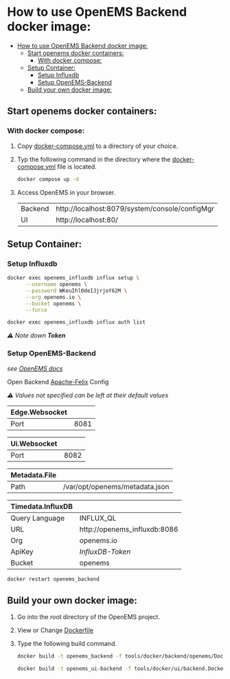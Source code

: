 # How to use OpenEMS Backend docker image:

- [How to use OpenEMS Backend docker image:](#how-to-use-openems-backend-docker-image)
  - [Start openems docker containers:](#start-openems-docker-containers)
    - [With docker compose:](#with-docker-compose)
  - [Setup Container:](#setup-container)
    - [Setup Influxdb](#setup-influxdb)
    - [Setup OpenEMS-Backend](#setup-openems-backend)
  - [Build your own docker image:](#build-your-own-docker-image)


## Start openems docker containers:

### With docker compose:
1. Copy [docker-compose.yml](./docker-compose.yml) to a directory of your choice.

2. Typ the following command in the directory where the [docker-compose.yml](./docker-compose.yml) file is located.
    
    ```bash
    docker compose up -d
    ```

3. Access OpenEMS in your browser.
   
    |         |                                                |
    | ------- | ---------------------------------------------- |
    | Backend | http://localhost:8079/system/console/configMgr |
    | UI      | http://localhost:80/

## Setup Container:
### Setup Influxdb
```bash
docker exec openems_influxdb influx setup \
      --username openems \
      --password WKeuIhl0deIJjrjoY62M \
      --org openems.io \
      --bucket openems \
      --force
```

```bash
docker exec openems_influxdb influx auth list
```

*⚠️ Note down **Token***

### Setup OpenEMS-Backend

*see [OpenEMS docs](https://openems.github.io/openems.io/openems/latest/gettingstarted.html#_integrate_openems_backend)*

Open Backend [Apache-Felix](http://localhost:8079/system/console/configMgr) Config

*⚠️ Values not specified can be left at their default values*

| Edge.Websocket |      |
| -------------- | ---- |
| Port           | 8081 |

| Ui.Websocket   |      |
| -------------- | ---- |
| Port           | 8082 |

| Metadata.File |                                |
| ------------- | ------------------------------ |
| Path          | /var/opt/openems/metadata.json |

| Timedata.InfluxDB |                              |
| ----------------- | ---------------------------- |
| Query Language    | INFLUX_QL                    |
| URL               | http://openems_influxdb:8086 |
| Org               | openems.io                   |
| ApiKey            | *InfluxDB-Token*             |
| Bucket            | openems                      |

```bash
docker restart openems_backend
```

## Build your own docker image:

1. Go into the root directory of the OpenEMS project.

2. View or Change [Dockerfile](./Dockerfile)

3. Type the following build command.
   
    ```bash
    docker build -t openems_backend -f tools/docker/backend/openems/Dockerfile
    ```
    ```bash
    docker build -t openems_ui-backend -f tools/docker/ui/backend.Dockerfile
    ```
